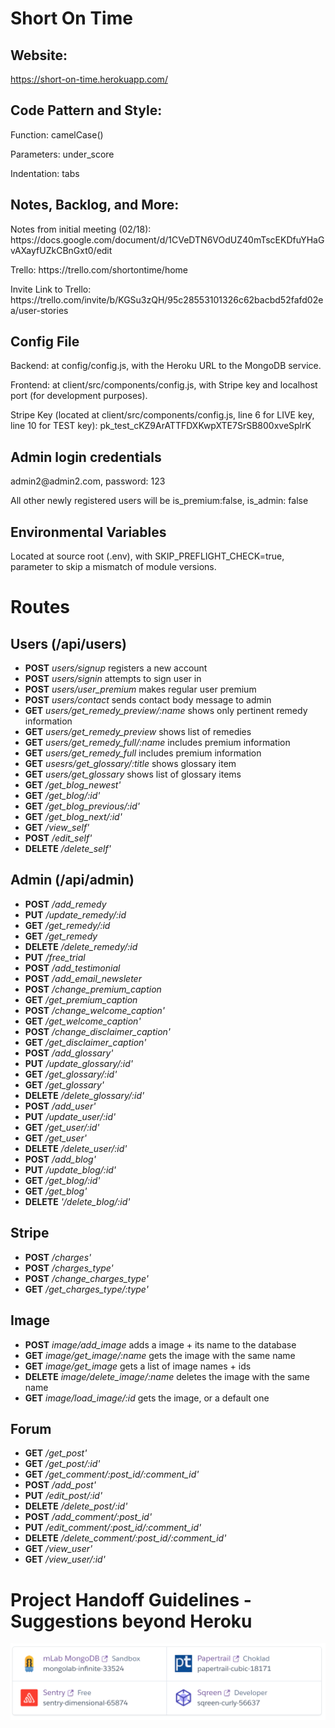 # Short On Time
## Website:
https://short-on-time.herokuapp.com/

## Code Pattern and Style:
<p>Function: camelCase()
<p>Parameters: under_score
<p>Indentation: tabs

## Notes, Backlog, and More:
<p>Notes from initial meeting (02/18): https://docs.google.com/document/d/1CVeDTN6VOdUZ40mTscEKDfuYHaGvAXayfUZkCBnGxt0/edit
<p>Trello: https://trello.com/shortontime/home
<p>Invite Link to Trello: https://trello.com/invite/b/KGSu3zQH/95c28553101326c62bacbd52fafd02ea/user-stories

## Config File
<p>Backend: at config/config.js, with the Heroku URL to the MongoDB service.
<p>Frontend: at client/src/components/config.js, with Stripe key and localhost port (for development purposes).
<p>Stripe Key (located at client/src/components/config.js, line 6 for LIVE key, line 10 for TEST key): pk_test_cKZ9ArATTFDXKwpXTE7SrSB800xveSplrK

## Admin login credentials
<p>admin2@admin2.com, password: 123
<p>All other newly registered users will be is_premium:false, is_admin: false

## Environmental Variables
<p>Located at source root (.env), with SKIP_PREFLIGHT_CHECK=true, parameter to skip a mismatch of module versions.

# Routes
## Users (/api/users)
 - **POST** *users/signup* registers a new account
 - **POST** *users/signin* attempts to sign user in
 - **POST** *users/user_premium* makes regular user premium
 - **POST** *users/contact* sends contact body message to admin
 - **GET** *users/get_remedy_preview/:name* shows only pertinent remedy information
 - **GET** *users/get_remedy_preview* shows list of remedies
 - **GET** *users/get_remedy_full/:name* includes premium information
 - **GET** *users/get_remedy_full* includes premium information
 - **GET** *usesrs/get_glossary/:title* shows glossary item
 - **GET** *users/get_glossary* shows list of glossary items
 - **GET** */get_blog_newest'*
 - **GET** */get_blog/:id'*
 - **GET** */get_blog_previous/:id'*
 - **GET** */get_blog_next/:id'*
 - **GET** */view_self'*
 - **POST** */edit_self'*
 - **DELETE** */delete_self'*

## Admin (/api/admin)
 - **POST** */add_remedy*
 - **PUT** */update_remedy/:id*
 - **GET** */get_remedy/:id*
 - **GET** */get_remedy*
 - **DELETE** */delete_remedy/:id*
 - **PUT** */free_trial*
 - **POST** */add_testimonial*
 - **POST** */add_email_newsleter*
 - **POST** */change_premium_caption*
 - **GET** */get_premium_caption*
 - **POST** */change_welcome_caption'*
 - **GET** */get_welcome_caption'*
 - **POST** */change_disclaimer_caption'*
 - **GET** */get_disclaimer_caption'*
 - **POST** */add_glossary'*
 - **PUT** */update_glossary/:id'*
 - **GET** */get_glossary/:id'*
 - **GET** */get_glossary'*
 - **DELETE** */delete_glossary/:id'*
 - **POST** */add_user'*
 - **PUT** */update_user/:id'*
 - **GET** */get_user/:id'*
 - **GET** */get_user'*
 - **DELETE** */delete_user/:id'*
 - **POST** */add_blog'*
 - **PUT** */update_blog/:id'*
 - **GET** */get_blog/:id'*
 - **GET** */get_blog'*
 - **DELETE** *'/delete_blog/:id'*

## Stripe
 - **POST** */charges'*
 - **POST** */charges_type'*
 - **POST** */change_charges_type'*
 - **GET** */get_charges_type/:type'*

## Image
 - **POST** *image/add_image* adds a image + its name to the database
 - **GET** *image/get_image/:name* gets the image with the same name
 - **GET** *image/get_image* gets a list of image names + ids
 - **DELETE** *image/delete_image/:name* deletes the image with the same name
 - **GET** *image/load_image/:id* gets the image, or a default one

## Forum
 - **GET** */get_post'*
 - **GET** */get_post/:id'*
 - **GET** */get_comment/:post_id/:comment_id'*
 - **POST** */add_post'*
 - **PUT** */edit_post/:id'*
 - **DELETE** */delete_post/:id'*
 - **POST** */add_comment/:post_id'*
 - **PUT** */edit_comment/:post_id/:comment_id'*
 - **DELETE** */delete_comment/:post_id/:comment_id'*
 - **GET** */view_user'*
 - **GET** */view_user/:id'*

# Project Handoff Guidelines - Suggestions beyond Heroku

![Addons](./images_md/addons.png)
